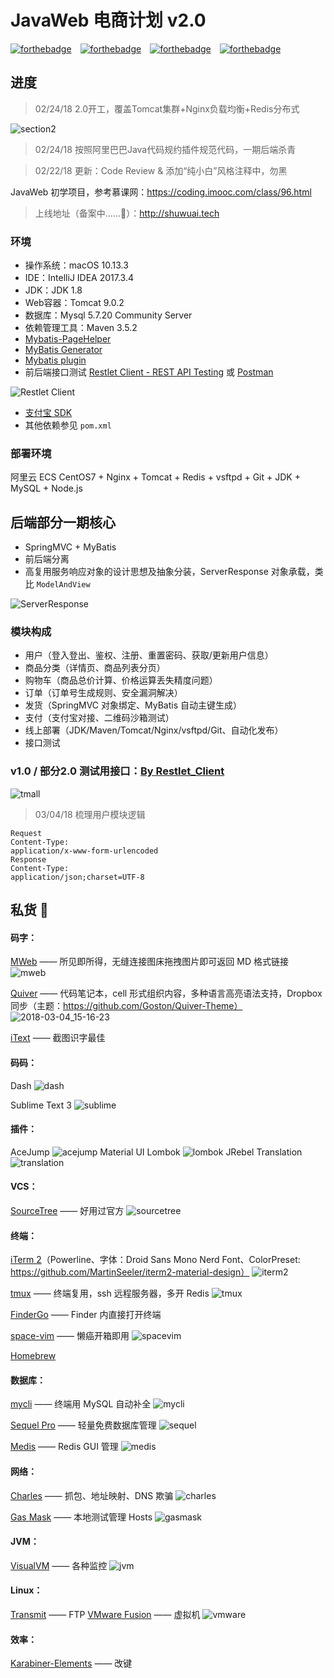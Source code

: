 # JavaWeb 电商计划 v2.0

[![forthebadge](https://forthebadge.com/images/badges/made-with-java.svg)](https://forthebadge.com)&emsp;[![forthebadge](https://forthebadge.com/images/badges/powered-by-responsibility.svg)](https://forthebadge.com)&emsp;[![forthebadge](https://forthebadge.com/images/badges/uses-git.svg)](https://forthebadge.com)&emsp;[![forthebadge](https://forthebadge.com/images/badges/uses-js.svg)](https://forthebadge.com)

## 进度
> 02/24/18 2.0开工，覆盖Tomcat集群+Nginx负载均衡+Redis分布式

![section2](http://oxgw3nd2b.bkt.clouddn.com/section2.jpg)

> 02/24/18 按照阿里巴巴Java代码规约插件规范代码，一期后端杀青

> 02/22/18 更新：Code Review & 添加“纯小白”风格注释中，勿黑

JavaWeb 初学项目，参考慕课网：https://coding.imooc.com/class/96.html
> 上线地址（备案中……🤣）：http://shuwuai.tech

### 环境
* 操作系统：macOS 10.13.3
* IDE：IntelliJ IDEA 2017.3.4
* JDK：JDK 1.8
* Web容器：Tomcat 9.0.2
* 数据库：Mysql 5.7.20 Community Server
* 依赖管理工具：Maven 3.5.2
* [Mybatis-PageHelper](https://github.com/pagehelper/Mybatis-PageHelper)
* [MyBatis Generator](http://www.mybatis.org/generator/index.html)
* [Mybatis plugin](https://www.codesmagic.com/mybatisplugin)
* 前后端接口测试  [Restlet Client - REST API Testing](https://restlet.com/modules/client/) 或  [Postman](https://www.getpostman.com/)

![Restlet Client](http://oxgw3nd2b.bkt.clouddn.com/2018-02-21_19-34-18副本.png)

* [支付宝 SDK](https://openhome.alipay.com/platform/home.htm)
* 其他依赖参见 `pom.xml`

### 部署环境
阿里云 ECS CentOS7 + Nginx + Tomcat + Redis + vsftpd + Git + JDK + MySQL + Node.js

## 后端部分一期核心
* SpringMVC + MyBatis
* 前后端分离
* 高复用服务响应对象的设计思想及抽象分装，ServerResponse<T> 对象承载，类比 `ModelAndView`

![ServerResponse](http://oxgw3nd2b.bkt.clouddn.com/ServerResponse.png)

### 模块构成
* 用户（登入登出、鉴权、注册、重置密码、获取/更新用户信息）
* 商品分类（详情页、商品列表分页）
* 购物车（商品总价计算、价格运算丢失精度问题）
* 订单（订单号生成规则、安全漏洞解决）
* 发货（SpringMVC 对象绑定、MyBatis 自动主键生成）
* 支付（支付宝对接、二维码沙箱测试）
* 线上部署（JDK/Maven/Tomcat/Nginx/vsftpd/Git、自动化发布）
* 接口测试  

### v1.0 / 部分2.0 测试用接口：[By Restlet_Client](https://github.com/shuwuai/tmall/wiki/%E6%8E%A5%E5%8F%A3%E6%B5%8B%E8%AF%95-By-Restlet_Client)

![tmall](http://oxgw3nd2b.bkt.clouddn.com/tmall.png)

> 03/04/18 梳理用户模块逻辑

```
Request
Content-Type: 
application/x-www-form-urlencoded
Response 
Content-Type: 
application/json;charset=UTF-8
```

## 私货 🍻

#### 码字：
[MWeb](http://www.mweb.im/) —— 所见即所得，无缝连接图床拖拽图片即可返回 MD 格式链接
![mweb](http://oxgw3nd2b.bkt.clouddn.com/mweb.png)

[Quiver](http://happenapps.com/) —— 代码笔记本，cell 形式组织内容，多种语言高亮语法支持，Dropbox 同步（主题：https://github.com/Goston/Quiver-Theme）
![2018-03-04_15-16-23](http://oxgw3nd2b.bkt.clouddn.com/2018-03-04_15-16-23.png)

[iText](https://toolinbox.net/iText/) —— 截图识字最佳

#### 码码：
Dash
![dash](http://oxgw3nd2b.bkt.clouddn.com/dash.png)

Sublime Text 3
![sublime](http://oxgw3nd2b.bkt.clouddn.com/sublime.png)

#### 插件：
AceJump
![acejump](http://oxgw3nd2b.bkt.clouddn.com/acejump.png)
Material UI
Lombok
![lombok](http://oxgw3nd2b.bkt.clouddn.com/lombok.png)
JRebel
Translation
![translation](http://oxgw3nd2b.bkt.clouddn.com/translation.png)

#### VCS：
[SourceTree](https://www.sourcetreeapp.com/) —— 好用过官方
![sourcetree](http://oxgw3nd2b.bkt.clouddn.com/sourcetree.png)

#### 终端：
[iTerm 2](https://www.iterm2.com/)（Powerline、字体：Droid Sans Mono Nerd Font、ColorPreset: https://github.com/MartinSeeler/iterm2-material-design）
![iterm2](http://oxgw3nd2b.bkt.clouddn.com/iterm2.png)

[tmux](https://github.com/tmux/tmux) —— 终端复用，ssh 远程服务器，多开 Redis
![tmux](http://oxgw3nd2b.bkt.clouddn.com/tmux.png)

[FinderGo](https://github.com/onmyway133/FinderGo) —— Finder 内直接打开终端

[space-vim](https://github.com/liuchengxu/space-vim) —— 懒癌开箱即用
![spacevim](http://oxgw3nd2b.bkt.clouddn.com/spacevim.png)

[Homebrew](https://brew.sh/) 

#### 数据库：
[mycli](https://github.com/dbcli/mycli) —— 终端用 MySQL 自动补全
 ![mycli](http://oxgw3nd2b.bkt.clouddn.com/mycli.png)
 
[Sequel Pro](https://www.sequelpro.com/) —— 轻量免费数据库管理
![sequel](http://oxgw3nd2b.bkt.clouddn.com/sequel.png)

[Medis](https://github.com/luin/medis) —— Redis GUI 管理
![medis](http://oxgw3nd2b.bkt.clouddn.com/medis.png)

#### 网络：
[Charles](https://www.charlesproxy.com/) —— 抓包、地址映射、DNS 欺骗
![charles](http://oxgw3nd2b.bkt.clouddn.com/charles.png)

[Gas Mask](https://github.com/2ndalpha/gasmask/) —— 本地测试管理 Hosts
![gasmask](http://oxgw3nd2b.bkt.clouddn.com/gasmask.png)

#### JVM：
[VisualVM](https://visualvm.github.io/) —— 各种监控
![jvm](http://oxgw3nd2b.bkt.clouddn.com/jvm.png)

#### Linux：
[Transmit](https://panic.com/transmit/) —— FTP
[VMware Fusion](https://www.vmware.com/products/fusion.html) —— 虚拟机
![vmware](http://oxgw3nd2b.bkt.clouddn.com/vmware.png)


#### 效率：
[Karabiner-Elements](https://pqrs.org/osx/karabiner/) —— 改键

